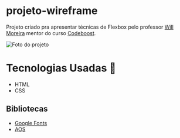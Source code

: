 # projeto-wireframe

Projeto criado pra apresentar técnicas de Flexbox pelo professor <a href="https://willmoreira.com.br/">Will Moreira</a> mentor do curso <a href="https://codeboost.com.br/">Codeboost</a>.

<img src="./.github/preview.jpg" alt="Foto do projeto">

# Tecnologias Usadas 🚀

 <ul>
    <li>HTML</li>
    <li>CSS</li>
 </ul>

## Bibliotecas

<ul>
   <li><a href="https://fonts.google.com/">Google Fonts</a></li>
    <li><a href="https://michalsnik.github.io/aos/">AOS</a></li>
 </ul>
